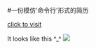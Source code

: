 #一份模仿'命令行'形式的简历

[click to visit](http://whilu.github.io/Resume-js/)

It looks like this ^_^
![](https://github.com/whilu/Resume-js/blob/master/ScreenShot/screenshot.png)
